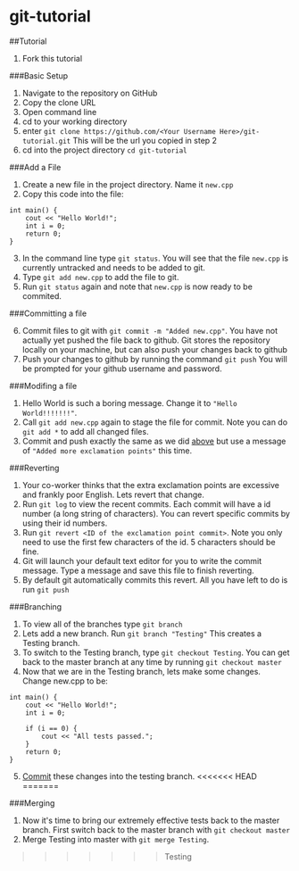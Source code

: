 git-tutorial
============

##Tutorial

1. Fork this tutorial 

###Basic Setup

1. Navigate to the repository on GitHub
2. Copy the clone URL
3. Open command line
4. cd to your working directory
5. enter `git clone https://github.com/<Your Username Here>/git-tutorial.git` This will be the url you copied in step 2
6. cd into the project directory `cd git-tutorial`

###Add a File

1. Create a new file in the project directory. Name it `new.cpp`
2. Copy this code into the file:
```
int main() {
	cout << "Hello World!";
	int i = 0;
	return 0;
}
```
3. In the command line type `git status`. You will see that the file `new.cpp` is currently untracked and needs to be added to git.
4. Type `git add new.cpp` to add the file to git.
5. Run `git status` again and note that `new.cpp` is now ready to be commited.

###Committing a file

6. Commit files to git with `git commit -m "Added new.cpp"`.
You have not actually yet pushed the file back to github. Git stores the repository locally on your machine, but can also push your changes back to github
7. Push your changes to github by running the command `git push`
You will be prompted for your github username and password.

###Modifing a file
1. Hello World is such a boring message. Change it to `"Hello World!!!!!!!"`.
2. Call `git add new.cpp` again to stage the file for commit. Note you can do 
`git add *` to add all changed files.
3. Commit and push exactly the same as we did [above](#committing-a-file)
but use a message of `"Added more exclamation points"` this time.

###Reverting
1. Your co-worker thinks that the extra exclamation points are excessive
and frankly poor English. Lets revert that change.
2. Run `git log` to view the recent commits.
Each commit will have a id number (a long string of characters).
You can revert specific commits by using their id numbers.
3. Run `git revert <ID of the exclamation point commit>`.
Note you only need to use the first few characters of the id.
5 characters should be fine.
4. Git will launch your default text editor for you to
write the commit message. Type a message and save this
file to finish reverting.
5. By default git automatically commits this revert.
All you have left to do is run `git push`

###Branching
1. To view all of the branches type `git branch`
2. Lets add a new branch. Run `git branch "Testing"`
This creates a Testing branch.
3. To switch to the Testing branch, type `git checkout Testing`.
You can get back to the master branch at any time by running `git checkout master`
4. Now that we are in the Testing branch, lets make some changes.
Change new.cpp to be:
```
int main() {
	cout << "Hello World!";
	int i = 0;
	
	if (i == 0) {
		cout << "All tests passed.";
	}
	return 0;
}
```
5. [Commit](#committing-a-file) these changes into the testing branch.
<<<<<<< HEAD
=======

###Merging
1. Now it's time to bring our extremely effective tests back to the master branch.
First switch back to the master branch with `git checkout master`
2. Merge Testing into master with `git merge Testing`.

>>>>>>> Testing



